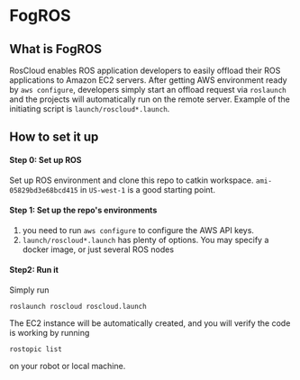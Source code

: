# FogROS 



## What is FogROS 

RosCloud enables ROS application developers to easily offload their ROS applications to Amazon EC2 servers. After getting AWS environment ready by ```aws configure```, developers simply start an offload request via ```roslaunch``` and the projects will automatically run on the remote server. Example of the initiating script is ```launch/roscloud*.launch```.



## How to set it up

#### Step 0: Set up ROS
Set up ROS environment and clone this repo to catkin workspace. ```ami-05829bd3e68bcd415``` in ```US-west-1``` is a good starting point. 


#### Step 1:  Set up the repo's environments

1. you need to run ```aws configure``` to configure the AWS API keys. 
2. ```launch/roscloud*.launch``` has plenty of options. You may specify a docker image, or just several ROS nodes 

#### Step2: Run it 
Simply run 

````
roslaunch roscloud roscloud.launch 
````

The EC2 instance will be automatically created, and you will verify the code is working by running 
```
rostopic list
```
on your robot or local machine. 

